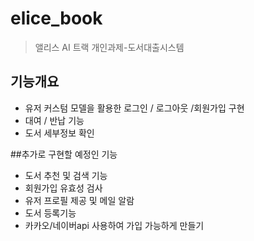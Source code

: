 # elice_book
> 앨리스 AI 트랙 개인과제-도서대출시스템 

## 기능개요
- 유저 커스텀 모델을 활용한 로그인 / 로그아웃 /회원가입 구현 
- 대여 / 반납 기능
- 도서 세부정보 확인

##추가로 구현할 예정인 기능
- 도서 추천 및 검색 기능
- 회원가입 유효성 검사
- 유저 프로필 제공 및 메일 알람
- 도서 등록기능
- 카카오/네이버api 사용하여 가입 가능하게 만들기
